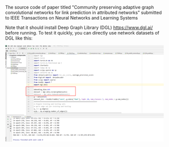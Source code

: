 The source code of paper titled "Community preserving adaptive graph convolutional networks for link prediction in attributed networks"  submitted to IEEE Transactions on Neural Networks and Learning Systems

Note that it should install Deep Graph Library (DGL) https://www.dgl.ai/ before running. To test it quickly, you can directly use network datasets of DGL like this:

<p align="center">
  <img width="800" src="pic.png">
</p>
